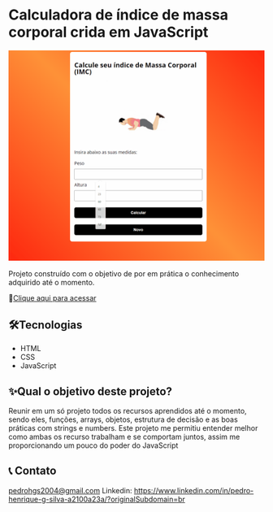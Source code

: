 # Calculadora de índice de massa corporal crida em JavaScript

![preview](./imagemgif.gif)

Projeto construído com o objetivo de por em prática o conhecimento adquirido até o momento.

🔗[Clique aqui para acessar](https://pedrodevvv.github.io/Link-Page-NLW)



## 🛠️Tecnologias

* HTML
* CSS
* JavaScript

## ✨Qual o objetivo deste projeto?

Reunir em um só projeto todos os recursos aprendidos até o momento, sendo eles, funções, arrays, objetos, estrutura de decisão e as boas práticas com strings e numbers. Este projeto me permitiu entender melhor como ambas os recurso trabalham e se comportam juntos, assim me proporcionando um pouco do poder do JavaScript 

## 📞 Contato

pedrohgs2004@gmail.com
Linkedin: https://www.linkedin.com/in/pedro-henrique-g-silva-a2100a23a/?originalSubdomain=br

